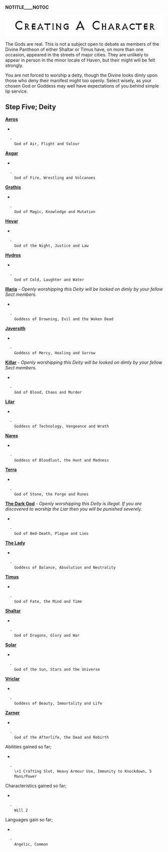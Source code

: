 __NOTITLE____NOTOC__

<div class="center" style="width: auto; margin-left: auto; margin-right: auto;">

![<File:CharGen.jpg>](CharGen.jpg "File:CharGen.jpg")

</div>

The Gods are real. This is not a subject open to debate as members of
the Divine Pantheon of either Shaltar or Timus have, on more than one
occasion, appeared in the streets of major cities. They are unlikely to
appear in person in the minor locale of Haven, but their might will be
felt strongly.

You are not forced to worship a deity, though the Divine looks dimly
upon those who deny their manifest might too openly. Select wisely, as
your chosen God or Goddess may well have expectations of you behind
simple lip service.

## **Step Five; Deity**

**[Aeros](GoldAngelEarthFA "wikilink")**

  -

      -
        God of Air, Flight and Valour

**[Asgar](GoldAngelEarthFAs "wikilink")**

  -

      -
        God of Fire, Wrestling and Volcanoes

**[Grathis](GoldAngelEarthFG "wikilink")**

  -

      -
        God of Magic, Knowledge and Mutation

**[Hevar](GoldAngelEarthFH "wikilink")**

  -

      -
        God of the Night, Justice and Law

**[Hydros](GoldAngelEarthFHy "wikilink")**

  -

      -
        God of Cold, Laughter and Water

**[Illaria](GoldAngelEarthFI "wikilink")** - *Openly worshipping this
Deity will be looked on dimly by your fellow Sect members.*

  -

      -
        Goddess of Drowning, Evil and the Woken Dead

**[Javersith](GoldAngelEarthFJ "wikilink")**

  -

      -
        Goddess of Mercy, Healing and Sorrow

**[Killar](GoldAngelEarthFK "wikilink")** - *Openly worshipping this
Deity will be looked on dimly by your fellow Sect members.*

  -

      -
        God of Blood, Chaos and Murder

**[Lilar](GoldAngelEarthFL "wikilink")**

  -

      -
        Goddess of Technology, Vengeance and Wrath

**[Nares](GoldAngelEarthFN "wikilink")**

  -

      -
        Goddess of Bloodlust, the Hunt and Madness

**[Terra](GoldAngelEarthFT "wikilink")**

  -

      -
        God of Stone, the Forge and Runes

**[The Dark God](GoldAngelEarthFDG "wikilink")** - *Openly worshipping
this Deity is illegal. If you are discovered to worship the Liar then
you will be punished severely.*

  -

      -
        God of Bed-Death, Plague and Lies

**[The Lady](GoldAngelEarthFTL "wikilink")**

  -

      -
        Goddess of Balance, Absolution and Neutrality

**[Timus](GoldAngelEarthFT "wikilink")**

  -

      -
        God of Fate, the Mind and Time

**[Shaltar](GoldAngelEarthFS "wikilink")**

  -

      -
        God of Dragons, Glory and War

**[Solar](GoldAngelEarthFSo "wikilink")**

  -

      -
        God of the Sun, Stars and the Universe

**[Vriclar](GoldAngelEarthFV "wikilink")**

  -

      -
        Goddess of Beauty, Immortality and Life

**[Zarner](GoldAngelEarthFZ "wikilink")**

  -

      -
        God of the Afterlife, the Dead and Rebirth

Abilities gained so far;

  -

      -
        \+1 Crafting Slot, Heavy Armour Use, Immunity to Knockdown, 5
        Mani/Power

Characteristics gained so far;

  -

      -
        Will 2

Languages gain so far;

  -

      -
        Angelic, Common